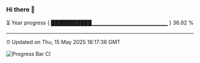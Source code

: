 ### Hi there 👋

⏳ Year progress { ███████████▁▁▁▁▁▁▁▁▁▁▁▁▁▁▁▁▁▁▁ } 36.92 %

---

⏰ Updated on Thu, 15 May 2025 18:17:36 GMT

![Progress Bar CI](https://github.com/code-lakshay/GitHub-Actions-Demo/workflows/Progress%20Bar%20CI/badge.svg)
